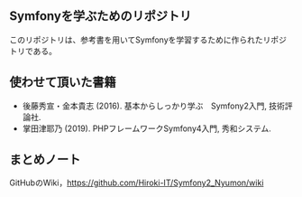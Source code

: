 ## Symfonyを学ぶためのリポジトリ

このリポジトリは、参考書を用いてSymfonyを学習するために作られたリポジトリである。

## 使わせて頂いた書籍
- 後藤秀宣・金本貴志 (2016). 基本からしっかり学ぶ　Symfony2入門, 技術評論社.
- 掌田津耶乃 (2019). PHPフレームワークSymfony4入門, 秀和システム.

## まとめノート
GitHubのWiki，https://github.com/Hiroki-IT/Symfony2_Nyumon/wiki
